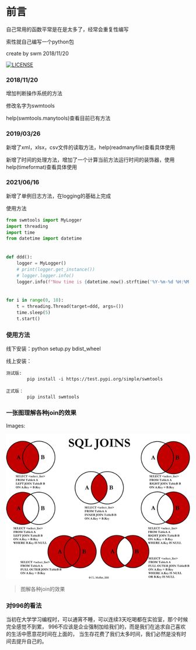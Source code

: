 # 前言
  自己常用的函数平常是在是太多了，经常会重复性编写
  
  索性就自己编写一个python包
  
  create by swm 2018/11/20
  
[![LICENSE](https://img.shields.io/badge/license-Anti%20996-blue.svg)](https://github.com/996icu/996.ICU/blob/master/LICENSE)
  
### 2018/11/20
增加判断操作系统的方法

修改名字为swmtools

help(swmtools.manytools)查看目前已有方法

### 2019/03/26
新增了xml，xlsx，csv文件的读取方法，help(readmanyfile)查看具体使用

新增了时间的处理方法，增加了一个计算当前方法运行时间的装饰器，使用help(timeformat)查看具体使用

### 2021/06/16
新增了单例日志方法，在logging的基础上完成

使用方法
```python
from swmtools import MyLogger
import threading
import time
from datetime import datetime


def ddd():
    logger = MyLogger()
    # print(logger.get_instance())
    # logger.logger.info()
    logger.info(f"Now time is {datetime.now().strftime('%Y-%m-%d %H:%M:%S')}")


for i in range(0, 10):
    t = threading.Thread(target=ddd, args=())
    time.sleep(5)
    t.start()
```
### 使用方法
线下安装：python setup.py bdist_wheel

线上安装：

    测试版:
            pip install -i https://test.pypi.org/simple/swmtools
         
    正式版：
            pip install swmtools
### 一张图理解各种join的效果
Images:

![](./pics/join.png)

>图解各种join的效果

### 对996的看法
当初在大学学习编程时，可以通宵不睡，可以连续3天吃喝都在实验室，那个时候完全感觉不到累，
996不应该是企业强制加给我们的，而是我们在追求自己喜欢的生活中愿意花时间在上面的，
当生存花费了我们太多时间，我们必然是没有时间去提升自己的。
